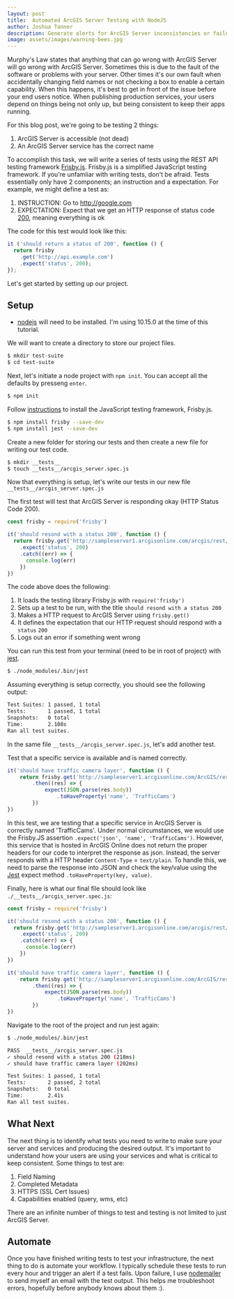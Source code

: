 ```yaml
---
layout: post
title:  Automated ArcGIS Server Testing with NodeJS
author: Joshua Tanner
description: Generate alerts for ArcGIS Server inconsistencies or failures
image: assets/images/warning-bees.jpg
---
```


Murphy's Law states that anything that can go wrong with ArcGIS Server will go wrong with ArcGIS Server.  Sometimes this is due to the fault of the software or problems with your server.  Other times it's our own fault when accidentally changing field names or not checking a box to enable a certain capability.  When this happens, it's best to get in front of the issue before your end users notice.  When publishing production services, your users depend on things being not only up, but being consistent to keep their apps running.

For this blog post, we're going to be testing 2 things:

1. ArcGIS Server is accessible (not dead)
2. An ArcGIS Server service has the correct name

To accomplish this task, we will write a series of tests using the REST API testing framework [Frisby.js](https://www.frisbyjs.com/).  Frisby.js is a simplified JavaScript testing framework.  If you're unfamliar with writing tests, don't be afraid.  Tests essentially only have 2 components; an instruction and a expectation.  For example, we might define a test as:

1. INSTRUCTION: Go to http://google.com
2. EXPECTATION: Expect that we get an HTTP response of status code [200](https://developer.mozilla.org/en-US/docs/Web/HTTP/Status/200), meaning everything is ok

The code for this test would look like this:

```javascript
it ('should return a status of 200', function () {
  return frisby
    .get('http://api.example.com')
    .expect('status', 200);
});
```

Let's get started by setting up our project.

## Setup

+ [nodejs](https://nodejs.org/en/) will need to be installed.  I'm using 10.15.0 at the time of this tutorial.

We will want to create a directory to store our project files.

```bash
$ mkdir test-suite
$ cd test-suite
```

Next, let's initiate a node project with `npm init`.  You can accept all the defaults by presseng `enter`.

```bash
$ npm init
```

Follow [instructions](https://www.frisbyjs.com/installation.html) to install the JavaScript testing framework, Frisby.js.

```bash
$ npm install frisby --save-dev
$ npm install jest --save-dev
```

Create a new folder for storing our tests and then create a new file for writing our test code.

```bash
$ mkdir __tests__
$ touch __tests__/arcgis_server.spec.js
```

Now that everything is setup, let's write our tests in our new file `__tests__/arcgis_server.spec.js`

The first test will test that ArcGIS Server is responding okay (HTTP Status Code 200).

```javascript
const frisby = require('frisby')

it('should resond with a status 200', function () {
  return frisby.get('http://sampleserver1.arcgisonline.com/arcgis/rest/services')
    .expect('status', 200)
    .catch((err) => {
      console.log(err)
    })
})
```

The code above does the following:

1. It loads the testing library Frisby.js with `require('frisby')`
2. Sets up a test to be run, with the title `should resond with a status 200`
3. Makes a HTTP request to ArcGIS Server using `frisby.get()`
4. It defines the expectation that our HTTP request should respond with a `status` `200`
5. Logs out an error if something went wrong

You can run this test from your terminal (need to be in root of project) with [jest](https://jestjs.io/).

```bash
$ ./node_modules/.bin/jest
```

Assuming everything is setup correctly, you should see the following output:

```bash
Test Suites: 1 passed, 1 total
Tests:       1 passed, 1 total
Snapshots:   0 total
Time:        2.108s
Ran all test suites.
```

In the same file `__tests__/arcgis_server.spec.js`, let's add another test.

Test that a specific service is available and is named correctly.

```javascript
it('should have traffic camera layer', function () {
    return frisby.get('http://sampleserver1.arcgisonline.com/ArcGIS/rest/services/Louisville/LOJIC_PublicSafety_Louisville/MapServer/2?f=json')
        .then((res) => {
            expect(JSON.parse(res.body))
                .toHaveProperty('name', 'TrafficCams')
        })
})
```

In this test, we are testing that a specific service in ArcGIS Server is correctly named 'TrafficCams'.  Under normal circumstances, we would use the Frisby.JS assertion `.expect('json', 'name', 'TrafficCams')`.  However, this service that is hosted in ArcGIS Online does not return the proper headers for our code to interpret the response as json.  Instead, the server responds with a HTTP header `Content-Type` = `text/plain`.  To handle this, we need to parse the response into JSON and check the key/value using the [Jest](https://jestjs.io/docs/en/expect#tohavepropertykeypath-value) expect method `.toHaveProperty(key, value)`.


Finally, here is what our final file should look like `./__tests__/arcgis_server.spec.js`:

```javascript
const frisby = require('frisby')

it('should resond with a status 200', function () {
  return frisby.get('http://sampleserver1.arcgisonline.com/arcgis/rest/services')
    .expect('status', 200)
    .catch((err) => {
      console.log(err)
    })
})

it('should have traffic camera layer', function () {
    return frisby.get('http://sampleserver1.arcgisonline.com/ArcGIS/rest/services/Louisville/LOJIC_PublicSafety_Louisville/MapServer/2?f=json')
        .then((res) => {
            expect(JSON.parse(res.body))
                .toHaveProperty('name', 'TrafficCams')
        })
})
```

Navigate to the root of the project and run jest again:

```bash
$ ./node_modules/.bin/jest

PASS  __tests__/arcgis_server.spec.js
✓ should resond with a status 200 (218ms)
✓ should have traffic camera layer (202ms)

Test Suites: 1 passed, 1 total
Tests:       2 passed, 2 total
Snapshots:   0 total
Time:        2.41s
Ran all test suites.
```

## What Next

The next thing is to identify what tests you need to write to make sure your server and services and producing the desired output.  It's important to understand how your users are using your services and what is critical to keep consistent.  Some things to test are:

1. Field Naming
2. Completed Metadata
3. HTTPS (SSL Cert Issues)
4. Capabilities enabled (query, wms, etc)

There are an infinite number of things to test and testing is not limited to just ArcGIS Server.

## Automate

Once you have finished writing tests to test your infrastructure, the next thing to do is automate your workflow.  I typically schedule these tests to run every hour and trigger an alert if a test fails.  Upon failure, I use [nodemailer](https://nodemailer.com/about/) to send myself an email with the test output.  This helps me troubleshoot errors, hopefully before anybody knows about them :).